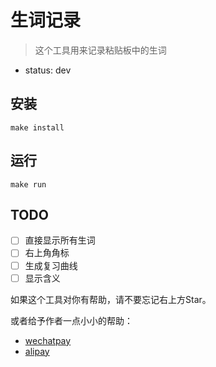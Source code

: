 # 生词记录

> 这个工具用来记录粘贴板中的生词

- status: dev


## 安装

`make install`

## 运行

`make run`


## TODO

- [ ] 直接显示所有生词
- [ ] 右上角角标
- [ ] 生成复习曲线
- [ ] 显示含义

如果这个工具对你有帮助，请不要忘记右上方Star。

或者给予作者一点小小的帮助：

- [wechatpay](http://ww1.sinaimg.cn/large/c53b1907ly1fdnmuimjukj20yi1auaek)
- [alipay](http://ww1.sinaimg.cn/large/c53b1907ly1fdnmwtm2v7j20go0p0mz7)
